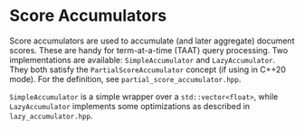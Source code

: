 # Score Accumulators

Score accumulators are used to accumulate (and later aggregate) document
scores. These are handy for term-at-a-time (TAAT) query processing. Two
implementations are available: `SimpleAccumulator` and
`LazyAccumulator`. They both satisfy the `PartialScoreAccumulator`
concept (if using in C++20 mode). For the definition, see
`partial_score_accumulator.hpp`.

`SimpleAccumulator` is a simple wrapper over a `std::vector<float>`,
while `LazyAccumulator` implements some optimizations as described in
`lazy_accumulator.hpp`.
